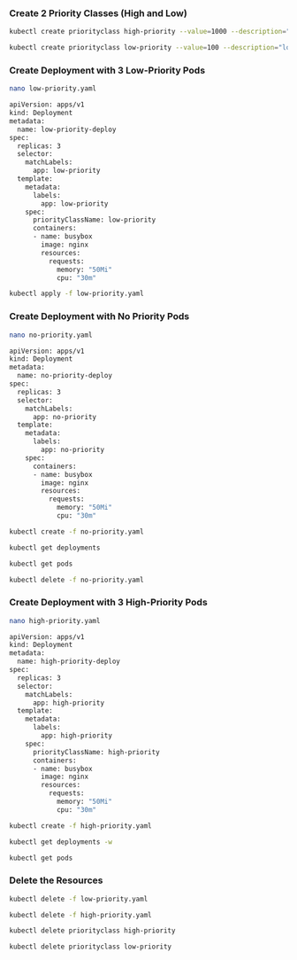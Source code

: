 
### Create 2 Priority Classes (High and Low)
```sh
kubectl create priorityclass high-priority --value=1000 --description="high priority"

kubectl create priorityclass low-priority --value=100 --description="low priority"
```


### Create Deployment with 3 Low-Priority Pods
```sh
nano low-priority.yaml
```
```sh
apiVersion: apps/v1
kind: Deployment
metadata:
  name: low-priority-deploy
spec:
  replicas: 3
  selector:
    matchLabels:
      app: low-priority
  template:
    metadata:
      labels:
        app: low-priority
    spec:
      priorityClassName: low-priority
      containers:
      - name: busybox
        image: nginx
        resources:
          requests:
            memory: "50Mi"
            cpu: "30m"
```
```sh
kubectl apply -f low-priority.yaml
```

### Create Deployment with No Priority Pods

```sh
nano no-priority.yaml
```

```sh
apiVersion: apps/v1
kind: Deployment
metadata:
  name: no-priority-deploy
spec:
  replicas: 3
  selector:
    matchLabels:
      app: no-priority
  template:
    metadata:
      labels:
        app: no-priority
    spec:
      containers:
      - name: busybox
        image: nginx
        resources:
          requests:
            memory: "50Mi"
            cpu: "30m"
```

```sh
kubectl create -f no-priority.yaml

kubectl get deployments

kubectl get pods

kubectl delete -f no-priority.yaml
```
### Create Deployment with 3 High-Priority Pods
```sh
nano high-priority.yaml
```
```sh
apiVersion: apps/v1
kind: Deployment
metadata:
  name: high-priority-deploy
spec:
  replicas: 3
  selector:
    matchLabels:
      app: high-priority
  template:
    metadata:
      labels:
        app: high-priority
    spec:
      priorityClassName: high-priority
      containers:
      - name: busybox
        image: nginx
        resources:
          requests:
            memory: "50Mi"
            cpu: "30m"
```

```sh
kubectl create -f high-priority.yaml

kubectl get deployments -w

kubectl get pods
```

### Delete the Resources
```sh
kubectl delete -f low-priority.yaml

kubectl delete -f high-priority.yaml

kubectl delete priorityclass high-priority

kubectl delete priorityclass low-priority
```

